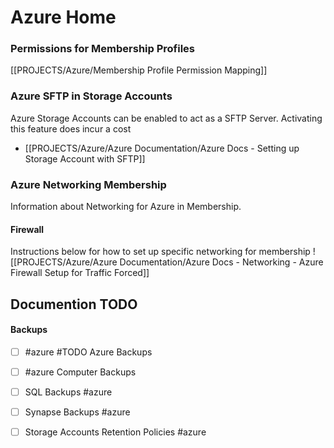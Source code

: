 # Azure Home

### Permissions for Membership Profiles

[[PROJECTS/Azure/Membership Profile Permission Mapping]]

### Azure SFTP in Storage Accounts

Azure Storage Accounts can be enabled to act as a SFTP Server. Activating this feature does incur a cost


* [[PROJECTS/Azure/Azure Documentation/Azure Docs - Setting up Storage Account with SFTP]]


### Azure Networking Membership

Information about Networking for Azure in Membership. 

#### Firewall

Instructions below for how to set up specific networking for membership
![[PROJECTS/Azure/Azure Documentation/Azure Docs - Networking - Azure Firewall Setup for Traffic Forced]]







## Documention TODO

#### Backups
- [ ] #azure #TODO Azure Backups
- [ ] #azure Computer Backups
- [ ] SQL Backups #azure 
- [ ] Synapse Backups #azure 
- [ ] Storage Accounts Retention Policies #azure 


